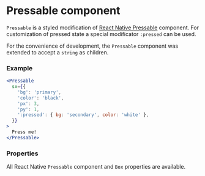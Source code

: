 # Pressable component

`Pressable` is a styled modification of [React Native Pressable](https://reactnative.dev/docs/pressable)
component. For customization of pressed state a special modificator `:pressed`
can be used.

For the convenience of development, the `Pressable` component was extended to
accept a `string` as children.

### Example

```jsx
<Pressable
  sx={{
    'bg': 'primary',
    'color': 'black',
    'px': 3,
    'py': 1,
    ':pressed': { bg: 'secondary', color: 'white' },
  }}
>
  Press me!
</Pressable>
```

### Properties

All React Native `Pressable` component and `Box` properties are available.